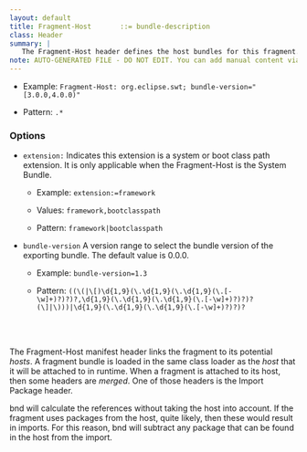 ```yaml
---
layout: default
title: Fragment-Host       ::= bundle-description
class: Header
summary: |
   The Fragment-Host header defines the host bundles for this fragment.
note: AUTO-GENERATED FILE - DO NOT EDIT. You can add manual content via same filename in ext folder. 
---
```


- Example: `Fragment-Host: org.eclipse.swt; bundle-version="[3.0.0,4.0.0)"`

- Pattern: `.*`

### Options 

- `extension:` Indicates this extension is a system or boot class path extension. It is only applicable when the Fragment-Host is the System Bundle.
  - Example: `extension:=framework`

  - Values: `framework,bootclasspath`

  - Pattern: `framework|bootclasspath`


- `bundle-version` A version range to select the bundle version of the exporting bundle. The default value is 0.0.0.
  - Example: `bundle-version=1.3`

  - Pattern: `((\(|\[)\d{1,9}(\.\d{1,9}(\.\d{1,9}(\.[-\w]+)?)?)?,\d{1,9}(\.\d{1,9}(\.\d{1,9}(\.[-\w]+)?)?)?(\]|\)))|\d{1,9}(\.\d{1,9}(\.\d{1,9}(\.[-\w]+)?)?)?`

<!-- Manual content from: ext/fragment_host.md --><br /><br />

The Fragment-Host manifest header links the fragment to its potential _hosts_. A fragment bundle is loaded in the 
same class loader as the _host_ that it will be attached to in runtime. When a fragment is attached to its host,
then some headers are _merged_. One of those headers is the Import Package header.

bnd will calculate the references without taking the host into account. If the fragment uses packages from the host, 
quite likely, then these would result in imports. For this reason, bnd will subtract any package that can be found
in the host from the import.
